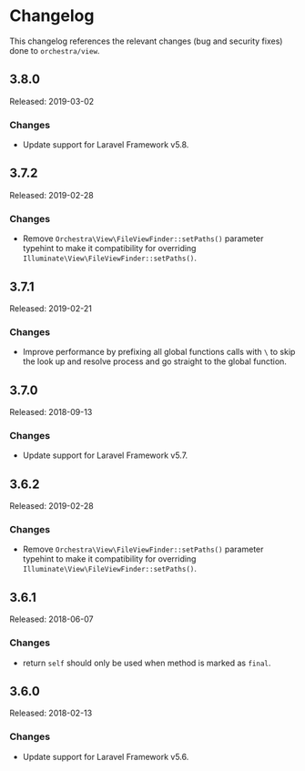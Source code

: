 # Changelog

This changelog references the relevant changes (bug and security fixes) done to `orchestra/view`.

## 3.8.0

Released: 2019-03-02

### Changes

* Update support for Laravel Framework v5.8.

## 3.7.2

Released: 2019-02-28

### Changes

* Remove `Orchestra\View\FileViewFinder::setPaths()` parameter typehint to make it compatibility for overriding `Illuminate\View\FileViewFinder::setPaths()`.

## 3.7.1

Released: 2019-02-21

### Changes

* Improve performance by prefixing all global functions calls with `\` to skip the look up and resolve process and go straight to the global function.

## 3.7.0

Released: 2018-09-13

### Changes

* Update support for Laravel Framework v5.7.

## 3.6.2

Released: 2019-02-28

### Changes

* Remove `Orchestra\View\FileViewFinder::setPaths()` parameter typehint to make it compatibility for overriding `Illuminate\View\FileViewFinder::setPaths()`.

## 3.6.1

Released: 2018-06-07

### Changes

* return `self` should only be used when method is marked as `final`.

## 3.6.0

Released: 2018-02-13

### Changes

* Update support for Laravel Framework v5.6.
